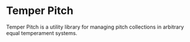 # Temper Pitch

Temper Pitch is a utility library for managing pitch collections in arbitrary equal temperament systems.
